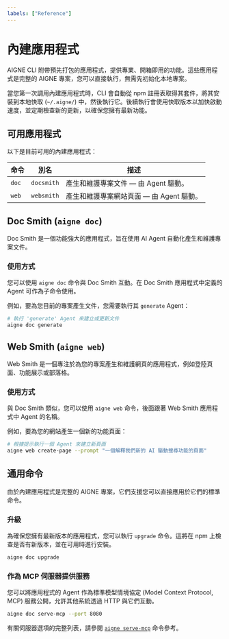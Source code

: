 ```yaml
---
labels: ["Reference"]
---
```


# 內建應用程式

AIGNE CLI 附帶預先打包的應用程式，提供專業、開箱即用的功能。這些應用程式是完整的 AIGNE 專案，您可以直接執行，無需先初始化本地專案。

當您第一次調用內建應用程式時，CLI 會自動從 npm 註冊表取得其套件，將其安裝到本地快取 (`~/.aigne/`) 中，然後執行它。後續執行會使用快取版本以加快啟動速度，並定期檢查新的更新，以確保您擁有最新功能。

## 可用應用程式

以下是目前可用的內建應用程式：

| 命令 | 別名 | 描述 |
|---|---|---|
| `doc` | `docsmith` | 產生和維護專案文件 — 由 Agent 驅動。 |
| `web` | `websmith` | 產生和維護專案網站頁面 — 由 Agent 驅動。 |

## Doc Smith (`aigne doc`)

Doc Smith 是一個功能強大的應用程式，旨在使用 AI Agent 自動化產生和維護專案文件。

### 使用方式

您可以使用 `aigne doc` 命令與 Doc Smith 互動。在 Doc Smith 應用程式中定義的 Agent 可作為子命令使用。

例如，要為您目前的專案產生文件，您需要執行其 `generate` Agent：

```bash title="產生專案文件" icon=lucide:terminal
# 執行 'generate' Agent 來建立或更新文件
aigne doc generate
```

## Web Smith (`aigne web`)

Web Smith 是一個專注於為您的專案產生和維護網頁的應用程式，例如登陸頁面、功能展示或部落格。

### 使用方式

與 Doc Smith 類似，您可以使用 `aigne web` 命令，後面跟著 Web Smith 應用程式中 Agent 的名稱。

例如，要為您的網站產生一個新的功能頁面：

```bash title="產生新的功能頁面" icon=lucide:terminal
# 根據提示執行一個 Agent 來建立新頁面
aigne web create-page --prompt "一個解釋我們新的 AI 驅動搜尋功能的頁面"
```

## 通用命令

由於內建應用程式是完整的 AIGNE 專案，它們支援您可以直接應用於它們的標準命令。

### 升級

為確保您擁有最新版本的應用程式，您可以執行 `upgrade` 命令。這將在 npm 上檢查是否有新版本，並在可用時進行安裝。

```bash title="升級 Doc Smith" icon=lucide:terminal
aigne doc upgrade
```

### 作為 MCP 伺服器提供服務

您可以將應用程式的 Agent 作為標準模型情境協定 (Model Context Protocol, MCP) 服務公開，允許其他系統透過 HTTP 與它們互動。

```bash title="提供 Doc Smith Agent 服務" icon=lucide:terminal
aigne doc serve-mcp --port 8080
```

有關伺服器選項的完整列表，請參閱 [`aigne serve-mcp`](./command-reference-serve-mcp.md) 命令參考。
